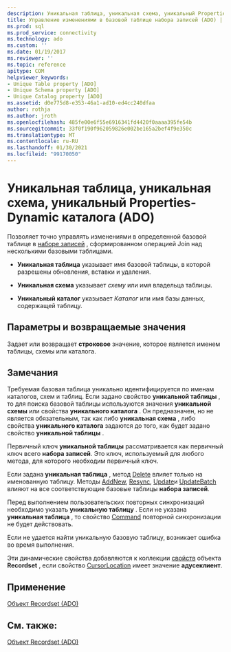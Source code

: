 ```yaml
---
description: Уникальная таблица, уникальная схема, уникальный Properties-Dynamic каталога (ADO)
title: Управление изменениями в базовой таблице набора записей (ADO) | Документация Майкрософт
ms.prod: sql
ms.prod_service: connectivity
ms.technology: ado
ms.custom: ''
ms.date: 01/19/2017
ms.reviewer: ''
ms.topic: reference
apitype: COM
helpviewer_keywords:
- Unique Table property [ADO]
- Unique Schema property [ADO]
- Unique Catalog property [ADO]
ms.assetid: d0e775d8-e353-46a1-ad10-ed4cc240dfaa
author: rothja
ms.author: jroth
ms.openlocfilehash: 485fe00e6f55e6916341fd4420f0aaaa395fe54b
ms.sourcegitcommit: 33f0f190f962059826e002be165a2bef4f9e350c
ms.translationtype: MT
ms.contentlocale: ru-RU
ms.lasthandoff: 01/30/2021
ms.locfileid: "99170050"
---
```

# <a name="unique-table-unique-schema-unique-catalog-properties-dynamic-ado"></a>Уникальная таблица, уникальная схема, уникальный Properties-Dynamic каталога (ADO)
Позволяет точно управлять изменениями в определенной базовой таблице в [наборе записей](./recordset-object-ado.md) , сформированном операцией Join над несколькими базовыми таблицами.  
  
-   **Уникальная таблица** указывает имя базовой таблицы, в которой разрешены обновления, вставки и удаления.  
  
-   **Уникальная схема** указывает *схему* или имя владельца таблицы.  
  
-   **Уникальный каталог** указывает *Каталог* или имя базы данных, содержащей таблицу.  
  
## <a name="settings-and-return-values"></a>Параметры и возвращаемые значения  
 Задает или возвращает **строковое** значение, которое является именем таблицы, схемы или каталога.  
  
## <a name="remarks"></a>Замечания  
 Требуемая базовая таблица уникально идентифицируется по именам каталогов, схем и таблиц. Если задано свойство **уникальной таблицы** , то для поиска базовой таблицы используются значения **уникальной схемы** или свойства **уникального каталога** . Он предназначен, но не является обязательным, так как либо **уникальная схема** , либо свойства **уникального каталога** задаются до того, как будет задано свойство **уникальной таблицы** .  
  
 Первичный ключ **уникальной таблицы** рассматривается как первичный ключ всего **набора записей**. Это ключ, используемый для любого метода, для которого необходим первичный ключ.  
  
 Если задана **уникальная таблица** , метод [Delete](./delete-method-ado-recordset.md) влияет только на именованную таблицу. Методы [AddNew](./addnew-method-ado.md), [Resync](./resync-method.md), [Update](./update-method.md)и [UpdateBatch](./updatebatch-method.md) влияют на все соответствующие базовые таблицы **набора записей**.  
  
 Перед выполнением пользовательских повторных синхронизаций необходимо указать **уникальную таблицу** . Если не указана **уникальная таблица** , то свойство [Command](./resync-command-property-dynamic-ado.md) повторной синхронизации не будет действовать.  
  
 Если не удается найти уникальную базовую таблицу, возникает ошибка во время выполнения.  
  
 Эти динамические свойства добавляются к коллекции [свойств](./properties-collection-ado.md) объекта **Recordset** , если свойство [CursorLocation](./cursorlocation-property-ado.md) имеет значение **адусеклиент**.  
  
## <a name="applies-to"></a>Применение  
 [Объект Recordset (ADO)](./recordset-object-ado.md)  
  
## <a name="see-also"></a>См. также:  
 [Объект Recordset (ADO)](./recordset-object-ado.md)